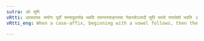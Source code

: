 ```yaml
---
sutra: ओः सुपि
vRtti: धात्ववयवः संयोगः पूर्वो यस्मादुवर्णान्न भवति तदन्तस्याङ्गस्या नेकाचोऽजादौ सुपि परतो यणादेशो भवति ॥
vRtti_eng: When a case-affix, beginning with a vowel follows, then the semivowel व् is substituted for the final ऊ of a stem containing more than one syllable, if the stem ends with a verbal root ending in ऊ not preceded by a conjunct consonant forming part of the root.

---
```


